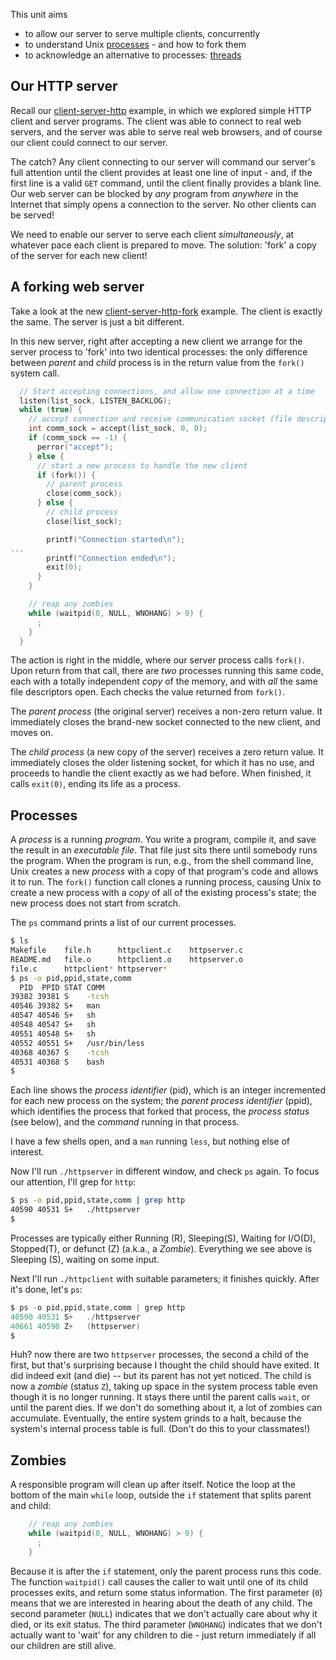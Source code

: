 This unit aims

* to allow our server to serve multiple clients, concurrently
* to understand Unix [processes](#processes) - and how to fork them
* to acknowledge an alternative to processes: [threads](#threads)

## Our HTTP server

Recall our [client-server-http](https://github.com/cs50dartmouth21FS1/examples/blob/main/client-server-http) example, in which we explored simple HTTP client and server programs.
The client was able to connect to real web servers, and the server was able to serve real web browsers, and of course our client could connect to our server.

The catch?
Any client connecting to our server will command our server's full attention until the client provides at least one line of input - and, if the first line is a valid `GET` command, until the client finally provides a blank line.
Our web server can be blocked by *any* program from *anywhere* in the Internet that simply opens a connection to the server.
No other clients can be served!

We need to enable our server to serve each client *simultaneously*, at whatever pace each client is prepared to move.
The solution: 'fork' a copy of the server for each new client!

## <a id="forking">A forking web server</a>

Take a look at the new [client-server-http-fork](https://github.com/cs50dartmouth21FS1/examples/blob/main/client-server-http-fork) example.
The client is exactly the same.
The server is just a bit different.

In this new server, right after accepting a new client we arrange for the server process to 'fork' into two identical processes: the only difference between *parent* and *child* process is in the return value from the `fork()` system call.

```c
  // Start accepting connections, and allow one connection at a time
  listen(list_sock, LISTEN_BACKLOG);
  while (true) {
    // accept connection and receive communication socket (file descriptor)
    int comm_sock = accept(list_sock, 0, 0);
    if (comm_sock == -1) {
      perror("accept");
    } else {
      // start a new process to handle the new client
      if (fork()) {
        // parent process
        close(comm_sock);
      } else {
        // child process
        close(list_sock);

        printf("Connection started\n");
...
        printf("Connection ended\n");
        exit(0);
      }
    }

    // reap any zombies
    while (waitpid(0, NULL, WNOHANG) > 0) {
      ;
    }
  }
```

The action is right in the middle, where our server process calls `fork()`.
Upon return from that call, there are *two* processes running this same code, each with a totally independent *copy* of the memory, and with *all* the same file descriptors open.
Each checks the value returned from `fork()`.

The *parent process* (the original server) receives a non-zero return value.
It immediately closes the brand-new socket connected to the new client, and moves on.

The *child process* (a new copy of the server) receives a zero return value.
It immediately closes the older listening socket, for which it has no use, and proceeds to handle the client exactly as we had before.
When finished, it calls `exit(0)`, ending its life as a process.

## <a id="processes">Processes</a>

A *process* is a running *program*.
You write a program, compile it, and save the result in an *executable file*.
That file just sits there until somebody runs the program.
When the program is run, e.g., from the shell command line, Unix creates a new *process* with a copy of that program's code and allows it to run.
The `fork()` function call clones a running process, causing Unix to create a new process with a *copy* of all of the existing process's state; the new process does not start from scratch.

The `ps` command prints a list of our current processes.

```bash
$ ls
Makefile	file.h		httpclient.c	httpserver.c
README.md	file.o		httpclient.o	httpserver.o
file.c		httpclient*	httpserver*
$ ps -o pid,ppid,state,comm
  PID  PPID STAT COMM
39382 39381 S    -tcsh
40546 39382 S+   man
40547 40546 S+   sh
40548 40547 S+   sh
40551 40548 S+   sh
40552 40551 S+   /usr/bin/less
40368 40367 S    -tcsh
40531 40368 S    bash
$ 
```

Each line shows the *process identifier* (pid), which is an integer incremented for each new process on the system; the *parent process identifier* (ppid), which identifies the process that forked that process, the *process status* (see below), and the *command* running in that process.

I have a few shells open, and a `man` running `less`, but nothing else of interest.

Now I'll run `./httpserver` in different window, and check `ps` again.
To focus our attention, I'll grep for `http`:

```bash
$ ps -o pid,ppid,state,comm | grep http
40590 40531 S+   ./httpserver
$
```

Processes are typically either Running (R), Sleeping(S), Waiting for I/O(D), Stopped(T), or defunct (Z) (a.k.a., a *Zombie*).
Everything we see above is Sleeping (S), waiting on some input.

Next I'll run `./httpclient` with suitable parameters; it finishes quickly.
After it's done, let's `ps`:

```c
$ ps -o pid,ppid,state,comm | grep http
40590 40531 S+   ./httpserver
40661 40590 Z+   (httpserver)
$ 
```

Huh?  now there are two `httpserver` processes, the second a child of the first, but that's surprising because I thought the child should have exited.
It did indeed exit (and die) -- but its parent has not yet noticed.
The child is now a *zombie* (status `Z`), taking up space in the system process table even though it is no longer running.
It stays there until the parent calls `wait`, or until the parent dies.
If we don't do something about it, a lot of zombies can accumulate.
Eventually, the entire system grinds to a halt, because the system's internal process table is full.
(Don't do this to your classmates!)

## <a id="zombies">Zombies</a>

A responsible program will clean up after itself.
Notice the loop at the bottom of the main `while` loop, outside the `if` statement that splits parent and child:

```c
    // reap any zombies
    while (waitpid(0, NULL, WNOHANG) > 0) {
      ;
    }
```

Because it is after the `if` statement, only the parent process runs this code.
The function `waitpid()` call causes the caller to wait until one of its child processes exits, and return some status information.
The first parameter (`0`) means that we are interested in hearing about the death of any child.
The second parameter (`NULL`) indicates that we don't actually care about why it died, or its exit status.
The third parameter (`WNOHANG`) indicates that we don't actually want to 'wait' for any children to die - just return immediately if all our children are still alive.
